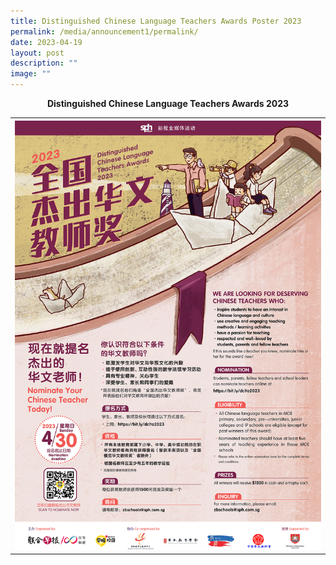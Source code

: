 ```yaml
---
title: Distinguished Chinese Language Teachers Awards Poster 2023
permalink: /media/announcement1/permalink/
date: 2023-04-19
layout: post
description: ""
image: ""
---
```

<p align="center"><b>Distinguished Chinese Language Teachers Awards 2023</b>
<table>
<tbody>
<tr>
<th><img src="/images/distinguished cl teachers awards poster 2023.jpg" style="width: 100%;"><br>	
</th>
</tr>
</tbody>
</table>
</p>